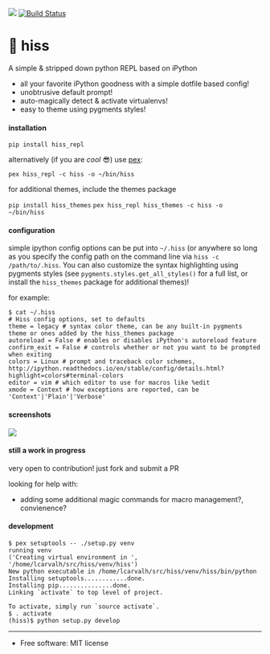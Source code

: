 [<img src="https://img.shields.io/pypi/v/hiss_repl.svg">](https://pypi.python.org/pypi/hiss_repl)
[![Build
Status](https://travis-ci.org/sixninetynine/hiss.svg?branch=master)](https://travis-ci.org/sixninetynine/hiss)


# 🐍 hiss

A simple & stripped down python REPL based on iPython

* all your favorite iPython goodness with a simple dotfile based config!
* unobtrusive default prompt!
* auto-magically detect & activate virtualenvs!
* easy to theme using pygments styles!

#### installation

`pip install hiss_repl`

alternatively (if you are _cool_ 😎) use [pex](https://github.com/pantsbuild/pex):

`pex hiss_repl -c hiss -o ~/bin/hiss`

for additional themes, include the themes package

`pip install hiss_themes`
`pex hiss_repl hiss_themes -c hiss -o ~/bin/hiss`

#### configuration

simple ipython config options can be put into `~/.hiss` (or anywhere so long as you specify the config path on the command line via `hiss -c /path/to/.hiss`. You can also customize the syntax highlighting using pygments styles (see `pygments.styles.get_all_styles()` for a full list, or install the `hiss_themes` package for additional themes)! 

for example:

```
$ cat ~/.hiss
# Hiss config options, set to defaults
theme = legacy # syntax color theme, can be any built-in pygments theme or ones added by the hiss_themes package
autoreload = False # enables or disables iPython's autoreload feature
confirm_exit = False # controls whether or not you want to be prompted when exiting
colors = Linux # prompt and traceback color schemes, http://ipython.readthedocs.io/en/stable/config/details.html?highlight=colors#terminal-colors
editor = vim # which editor to use for macros like %edit
xmode = Context # how exceptions are reported, can be 'Context'|'Plain'|'Verbose'
```

#### screenshots

![](https://www.dropbox.com/s/12djf1idmzjhaei/Screenshot%202016-10-06%2000.59.15.png?raw=true)

#### still a work in progress

very open to contribution! just fork and submit a PR

looking for help with:

* adding some additional magic commands for macro management?, convienence?

#### development

```
$ pex setuptools -- ./setup.py venv
running venv
('Creating virtual environment in ', '/home/lcarvalh/src/hiss/venv/hiss')
New python executable in /home/lcarvalh/src/hiss/venv/hiss/bin/python
Installing setuptools............done.
Installing pip...............done.
Linking `activate` to top level of project.

To activate, simply run `source activate`.
$ . activate
(hiss)$ python setup.py develop
```

---

* Free software: MIT license
